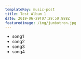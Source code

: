 ```yaml
---
templateKey: music-post
title: Test Album 1
date: 2019-06-29T07:29:50.888Z
featuredimage: /img/jumbotron.jpg
---
```

- song1
- song2
- song3
- song4
